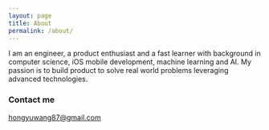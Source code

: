 ```yaml
---
layout: page
title: About
permalink: /about/
---
```


I am an engineer, a product enthusiast and a fast learner with background in computer science, iOS mobile development, machine learning and AI. My passion is to build product to solve real world problems leveraging advanced technologies.

### Contact me

[hongyuwang87@gmail.com](mailto:hongyuwang87@gmail.com)
